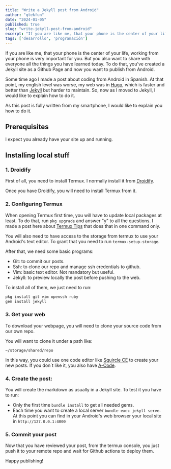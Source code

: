 ```yaml
---
title: "Write a Jekyll post from Android"
author: "qtekfun"
date: "2024-01-05"
published: true
slug: "write-jekyll-post-from-android"
excerpt: "If you are like me, that your phone is the center of your life, working from your phone is very important for you."
tags: ['desarrollo', 'programación']
---
```



If you are like me, that your phone is the center of your life, working from your phone is very important for you.
But you also want to share with everyone all the things you have learned today. To do that, you've created a Jekyll
site as a Github Page and now you want to publish from Android.

Some time ago I made a post about coding from Android in Spanish. At that point, my english level was worse, my web
was in [Hugo](https://gohugo.io/), which is faster and better than [Jekyll](https://jekyllrb.com/) but harder to
maintain. So, now as I moved to Jekyll, I would like to explain how to do it.

As this post is fully written from my smartphone, I would like to explain you how to do it.

## Prerequisites

I expect you already have your site up and running.

## Installing local stuff

### 1. Droidify

First of all, you need to install Termux. I normally install it from [Droidify](https://github.com/Droid-ify/client/releases).

Once you have Droidify, you will need to install Termux from it.

### 2. Configuring Termux

When opening Termux first time, you will have to update local packages at least. To do that, run `pkg upgrade` and
answer "y" to all the questions. I made a post here about [Termux Tips](/_posts/2024-01-17-Termux-Tips.md) that
does that in one command only.

You will also need to have access to the storage from termux to use your Android's text editor. To grant that you need to run `termux-setup-storage`.

After that, we need some basic programs:

* Git: to commit our posts.
* Ssh: to clone our repo and manage ssh credentials to github.
* Vim: basic text editor. Not mandatory but useful.
* Jekyll: to preview locally the post before pushing to the web.

To install all of them, we just need to run:

``` bash
pkg install git vim openssh ruby
gem install jekyll
```

### 3. Get your web

To download your webpage, you will need to clone your source code from our own repo.

You will want to clone it under a path like:

`~/storage/shared/repo`

In this way, you could use one code editor like [Squircle CE](https://github.com/massivemadness/Squircle-CE) to
create your new posts. If you don´t like it, you also have [A-Code](https://github.com/deadlyjack/Acode).

### 4. Create the post:

You will create the markdown as usually in a Jekyll site. To test it you have to run:

* Only the first time `bundle install` to get all needed gems.
* Each time you want to create a local server `bundle exec jekyll serve`. At this point you can find in your Android's web browser your local site in `http://127.0.0.1:4000`

### 5. Commit your post

Now that you have reviewed your post, from the termux console, you just push it to your remote repo and wait for Github actions to deploy them.

Happy publishing!
